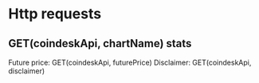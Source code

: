 # Http requests

## GET(coindeskApi, chartName) stats

Future price: GET(coindeskApi, futurePrice)
Disclaimer: GET(coindeskApi, disclaimer)
